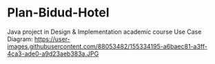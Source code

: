 # Plan-Bidud-Hotel

Java project in Design & Implementation academic course
Use Case Diagram:
https://user-images.githubusercontent.com/88053482/155334195-a6baec81-a3ff-4ca3-ade0-a9d23aeb383a.JPG
